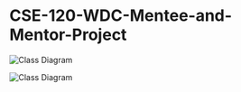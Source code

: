 # CSE-120-WDC-Mentee-and-Mentor-Project

![Class Diagram](Assets/ClassDiagram.png)

![Class Diagram](https://raw.githubusercontent.com/username/repository/branch/ClassDiagram.png)
